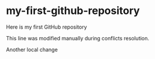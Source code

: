 # my-first-github-repository
Here is my first GitHub repository

This line was modified manually during conflicts resolution.

Another local change